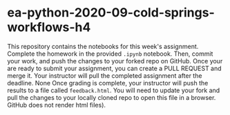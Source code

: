 # ea-python-2020-09-cold-springs-workflows-h4

This repository contains the notebooks for this week's assignment.
Complete the homework in the provided `.ipynb` notebook. Then, commit your
work, and push the changes to your forked repo on GitHub. Once your are
ready to submit your assignment, you can create a PULL REQUEST and merge it.
Your instructor will pull the completed assignment after the deadline.
None
Once grading is complete, your instructor will push the results to a
file called `feedback.html`. You will need to update your fork and pull the
changes to your locally cloned repo to open this file in a browser. GitHub
does not render html files).
